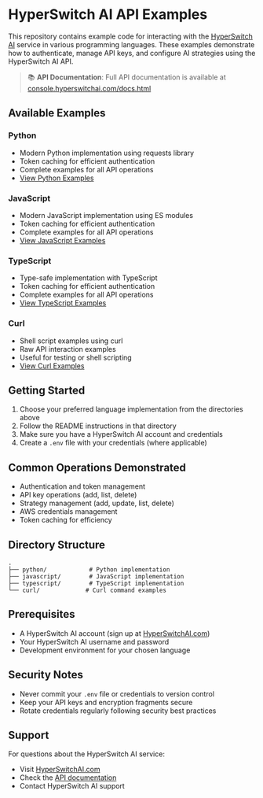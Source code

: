 # HyperSwitch AI API Examples

This repository contains example code for interacting with the [HyperSwitch AI](https://HyperSwitchAI.com) service in various programming languages. These examples demonstrate how to authenticate, manage API keys, and configure AI strategies using the HyperSwitch AI API.

> 📚 **API Documentation**: Full API documentation is available at [console.hyperswitchai.com/docs.html](https://console.hyperswitchai.com/docs.html)

## Available Examples

### Python
- Modern Python implementation using requests library
- Token caching for efficient authentication
- Complete examples for all API operations
- [View Python Examples](./python)

### JavaScript
- Modern JavaScript implementation using ES modules
- Token caching for efficient authentication
- Complete examples for all API operations
- [View JavaScript Examples](./javascript)

### TypeScript
- Type-safe implementation with TypeScript
- Token caching for efficient authentication
- Complete examples for all API operations
- [View TypeScript Examples](./typescript)

### Curl
- Shell script examples using curl
- Raw API interaction examples
- Useful for testing or shell scripting
- [View Curl Examples](./curl)

## Getting Started

1. Choose your preferred language implementation from the directories above
2. Follow the README instructions in that directory
3. Make sure you have a HyperSwitch AI account and credentials
4. Create a `.env` file with your credentials (where applicable)

## Common Operations Demonstrated

- Authentication and token management
- API key operations (add, list, delete)
- Strategy management (add, update, list, delete)
- AWS credentials management
- Token caching for efficiency

## Directory Structure

```
.
├── python/            # Python implementation
├── javascript/        # JavaScript implementation
├── typescript/        # TypeScript implementation
└── curl/             # Curl command examples
```

## Prerequisites

- A HyperSwitch AI account (sign up at [HyperSwitchAI.com](https://HyperSwitchAI.com))
- Your HyperSwitch AI username and password
- Development environment for your chosen language

## Security Notes

- Never commit your `.env` file or credentials to version control
- Keep your API keys and encryption fragments secure
- Rotate credentials regularly following security best practices

## Support

For questions about the HyperSwitch AI service:
- Visit [HyperSwitchAI.com](https://HyperSwitchAI.com)
- Check the [API documentation](https://console.hyperswitchai.com/docs.html)
- Contact HyperSwitch AI support


